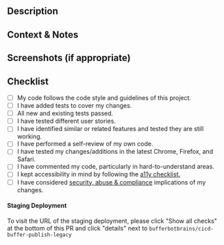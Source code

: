 <!--- Provide a general summary of your changes in the Title above. -->

## Description

<!--- Describe your changes in detail. -->

## Context & Notes

<!--- Why is this change required? What problem does it solve? -->
<!--- Is there a related JIRA card? Please link to it here. -->

## Screenshots (if appropriate)

## Checklist

<!--- Go over all the following points, and put an `x` in all the boxes that apply. -->

-   [ ] My code follows the code style and guidelines of this project. <!--- eslint -->
-   [ ] I have added tests to cover my changes.
-   [ ] All new and existing tests passed.
-   [ ] I have tested different user stories. <!--- e.g. team members, different plans -->
-   [ ] I have identified similar or related features and tested they are still working.
-   [ ] I have performed a self-review of my own code.
-   [ ] I have tested my changes/additions in the latest Chrome, Firefox, and Safari.
-   [ ] I have commented my code, particularly in hard-to-understand areas.
-   [ ] I kept accessibility in mind by following the [a11y checklist.](https://www.notion.so/buffer/Workflow-Checklist-e64d86eb795140bcbfdc16d1c72e573f)
-   [ ] I have considered [security, abuse & compliance](https://www.notion.so/buffer/Engineering-Wiki-f34142d290304c35bebadf76cc9cc89e#cc6dcc7617184227b77da2e1b262a563) implications of my changes.

#### Staging Deployment

To visit the URL of the staging deployment, please click "Show all checks" at the bottom of this PR and click "details" next to `bufferbotbrains/cicd-buffer-publish-legacy`

